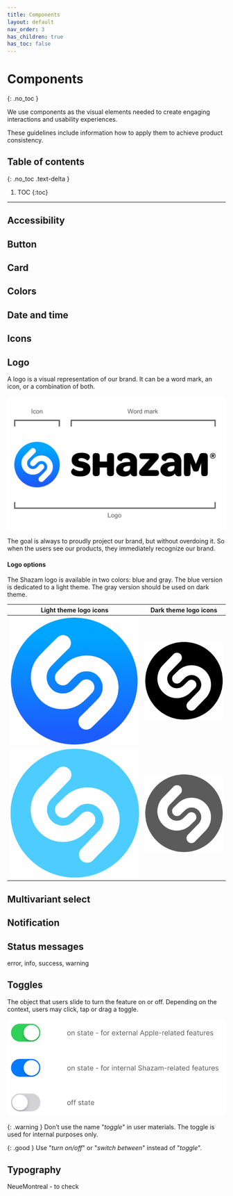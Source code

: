 ```yaml
---
title: Components
layout: default
nav_order: 3
has_children: true
has_toc: false
---
```


# Components
{: .no_toc }

We use components as the visual elements needed to create engaging interactions and usability experiences. 

These guidelines include information how to apply them to achieve product consistency.

## Table of contents
{: .no_toc .text-delta }

1. TOC
{:toc}

---

## Accessibility

## Button

## Card

## Colors

## Date and time

## Icons

## Logo

A logo is a visual representation of our brand. It can be a word mark, an icon, or a combination of both. 

![Shazam logo explanation](./links/Shazam_logo_expl.png)

The goal is always to proudly project our brand, but without overdoing it. So when the users see our products, they immediately recognize our brand.

#### Logo options

The Shazam logo is available in two colors: blue and gray. The blue version is dedicated to a light theme. The gray version should be used on dark theme.

| Light theme logo icons | Dark theme logo icons |
| ----------- | ----------- |
| ![Shazam blue logo icon](./links/Shazam_blue.png) | ![Shazam gray logo icon](./links/Shazam_gray.png) |
| ![Shazam light blue logo icon](./links/Shazam_light_blue.png) | ![Shazam light gray logo icon](./links/Shazam_light_gray.png) |

## Multivariant select

## Notification

## Status messages 

error, info, success, warning

## Toggles

The object that users slide to turn the feature on or off.
Depending on the context, users may click, tap or drag a toggle.

![Toggles explanation](./links/Toggles.PNG)

{: .warning }
Don’t use the name "*toggle*" in user materials. The toggle is used for internal purposes only.

{: .good }
Use "*turn on/off*" or "*switch between*" instead of "*toggle*".

## Typography
 
NeueMontreal - to check